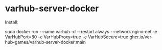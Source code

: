 # varhub-server-docker
Install:

sudo docker run --name varhub -d --restart always --network nginx-net -e VarHubPort=80 -e VarHubProxy=true -e VarHubSecure=true ghcr.io/var-hub-games/varhub-server-docker:main
